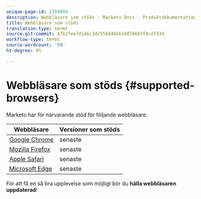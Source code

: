 ```yaml
---
unique-page-id: 2359893
description: Webbläsare som stöds - Marketo Docs - Produktdokumentation
title: Webbläsare som stöds
translation-type: tm+mt
source-git-commit: 47b2fee7d146c3dc558d4bbb10070683f4cdfd3d
workflow-type: tm+mt
source-wordcount: '59'
ht-degree: 0%

---
```



# Webbläsare som stöds {#supported-browsers}

Marketo har för närvarande stöd för följande webbläsare:

| Webbläsare | Versioner som stöds |
|---|---|
| [Google Chrome](http://www.google.com/intl/en/chrome/browser/) | senaste |
| [Mozilla Firefox](http://www.mozilla.org/en-US/firefox/new/) | senaste |
| [Apple Safari](http://support.apple.com/downloads/#safari) | senaste |
| [Microsoft Edge](https://www.microsoft.com/en-us/windows/microsoft-edge) | senaste |

För att få en så bra upplevelse som möjligt bör du **hålla webbläsaren uppdaterad**!
